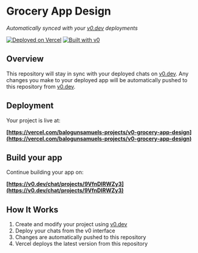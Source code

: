 # Grocery App Design

*Automatically synced with your [v0.dev](https://v0.dev) deployments*

[![Deployed on Vercel](https://img.shields.io/badge/Deployed%20on-Vercel-black?style=for-the-badge&logo=vercel)](https://vercel.com/balogunsamuels-projects/v0-grocery-app-design)
[![Built with v0](https://img.shields.io/badge/Built%20with-v0.dev-black?style=for-the-badge)](https://v0.dev/chat/projects/9VfnDIRWZy3)

## Overview

This repository will stay in sync with your deployed chats on [v0.dev](https://v0.dev).
Any changes you make to your deployed app will be automatically pushed to this repository from [v0.dev](https://v0.dev).

## Deployment

Your project is live at:

**[https://vercel.com/balogunsamuels-projects/v0-grocery-app-design](https://vercel.com/balogunsamuels-projects/v0-grocery-app-design)**

## Build your app

Continue building your app on:

**[https://v0.dev/chat/projects/9VfnDIRWZy3](https://v0.dev/chat/projects/9VfnDIRWZy3)**

## How It Works

1. Create and modify your project using [v0.dev](https://v0.dev)
2. Deploy your chats from the v0 interface
3. Changes are automatically pushed to this repository
4. Vercel deploys the latest version from this repository
